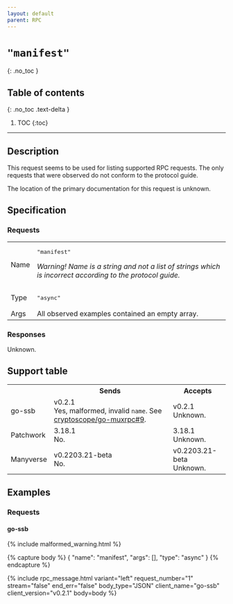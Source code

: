 ```yaml
---
layout: default
parent: RPC
---
```


# `"manifest"`
{: .no_toc }

## Table of contents
{: .no_toc .text-delta }

1. TOC
{:toc}

---

## Description

This request seems to be used for listing supported RPC requests. The only
requests that were observed do not conform to the protocol guide.

The location of the primary documentation for this request is unknown.

## Specification

### Requests

<table>

<tr>
    <td>
        Name
    </td>
    <td>
        <pre>"manifest"</pre>
        <p>
            <em>
                Warning! Name is a string and not a list of strings which is
                incorrect according to the protocol guide.
            </em>
        </p>
    </td>
</tr>

<tr>
    <td>
        Type
    </td>
    <td>
        <pre>"async"</pre>
    </td>
</tr>

<tr>
    <td>
        Args
    </td>
    <td>
        All observed examples contained an empty array.
    </td>
</tr>

</table>


### Responses

Unknown.

## Support table

<table class="support-table">
<tr>
    <th></th>
    <th>Sends</th>
    <th>Accepts</th>
</tr>

<tr>
    <td>
        go-ssb
    </td>
    <td class="version malformed">
        <div class="number">
            v0.2.1
        </div>
        <div class="note">
            Yes, malformed, invalid <code>name</code>. See <a href="https://github.com/cryptoscope/go-muxrpc/issues/9">cryptoscope/go-muxrpc#9</a>.
        </div>
    </td>
    <td class="version unknown">
        <div class="number">
            v0.2.1
        </div>
        <div class="note">
            Unknown.
        </div>
    </td>
</tr>

<tr>
    <td>
        Patchwork
    </td>
    <td class="version no">
        <div class="number">
            3.18.1
        </div>
        <div class="note">
            No.
        </div>
    </td>
    <td class="version unknown">
        <div class="number">
            3.18.1
        </div>
        <div class="note">
            Unknown.
        </div>
    </td>
</tr>

<tr>
    <td>
        Manyverse
    </td>
    <td class="version no">
        <div class="number">
            v0.2203.21-beta
        </div>
        <div class="note">
            No.
        </div>
    </td>
    <td class="version unknown">
        <div class="number">
            v0.2203.21-beta
        </div>
        <div class="note">
            Unknown.
        </div>
    </td>
</tr>

</table>

## Examples

### Requests

#### go-ssb 

{% include malformed_warning.html %}

{% capture body %}
{
    "name": "manifest",
    "args": [],
    "type": "async"
}
{% endcapture %}

{% include rpc_message.html
    variant="left"
    request_number="1"
    stream="false"
    end_err="false"
    body_type="JSON"
    client_name="go-ssb"
    client_version="v0.2.1"
    body=body
%}
